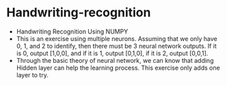 # Handwriting-recognition
- Handwriting Recognition Using NUMPY 
- This is an exercise using multiple neurons. Assuming that we only have 0, 1, and 2 to identify, then there must be 3 neural network outputs. If it is 0, output [1,0,0], and if it is 1, output [0,1,0], if it is 2, output [0,0,1].
- Through the basic theory of neural network, we can know that adding Hidden layer can help the learning process. This exercise only adds one layer to try.
